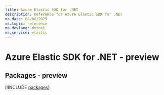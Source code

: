 ```yaml
---
title: Azure Elastic SDK for .NET
description: Reference for Azure Elastic SDK for .NET
ms.date: 08/08/2025
ms.topic: reference
ms.devlang: dotnet
ms.service: elastic
---
```

# Azure Elastic SDK for .NET - preview
## Packages - preview
[!INCLUDE [packages](elastic-index.md)]